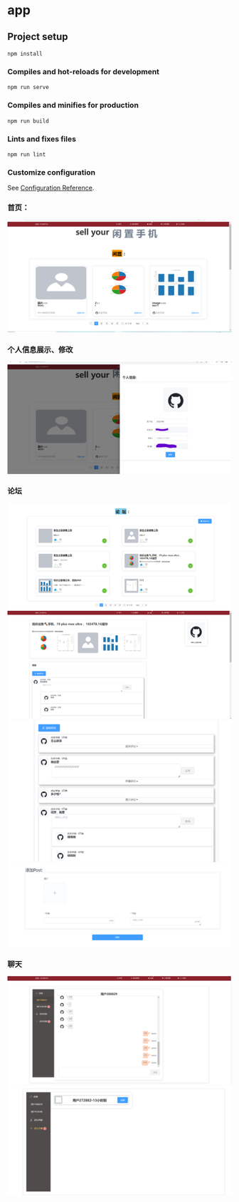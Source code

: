 # app

## Project setup
```
npm install
```

### Compiles and hot-reloads for development
```
npm run serve
```

### Compiles and minifies for production
```
npm run build
```

### Lints and fixes files
```
npm run lint
```

### Customize configuration
See [Configuration Reference](https://cli.vuejs.org/config/).

### 首页：
![输入图片说明](image/image.png)
### 个人信息展示、修改
![输入图片说明](image111.png)
### 论坛
![输入图片说明](image222.png)
![输入图片说明](image4.png)
![输入图片说明](image5.png)
![输入图片说明](image6.png)
### 聊天
![输入图片说明](image1-1.png)
![输入图片说明](image1-2.png)